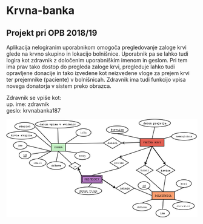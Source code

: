 # Krvna-banka
## Projekt pri OPB 2018/19

Aplikacija nelogiranim uporabnikom omogoča pregledovanje zaloge krvi glede na krvno skupino in lokacijo bolnišnice. Uporabnik pa se lahko tudi logira kot zdravnik z določenim uporabniškim imenom in geslom. Pri tem ima prav tako dostop do pregleda zaloge krvi, pregleduje lahko tudi opravljene donacije in tako izvedene kot neizvedene vloge za prejem krvi ter prejemnike (paciente) v bolnišnicah. Zdravnik ima tudi funkcijo vpisa novega donatorja v sistem preko obrazca.

Zdravnik se vpiše kot: <br />
up. ime: zdravnik <br />
geslo: krvnabanka187 <br />

![alt text](kri.png) 
